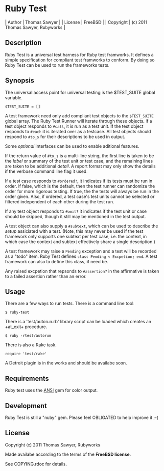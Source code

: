 # Ruby Test

| Author    | Thomas Sawyer |
| License   | FreeBSD |
| Copyright | (c) 2011 Thomas Sawyer, Rubyworks |


## Description

Ruby Test is a universal test harness for Ruby test framworks. It defines
a simple specification for compliant test framworks to conform. By doing
so Ruby Test can be used to run the frameworks tests.

## Synopsis

The universal access point for universal testing is the $TEST_SUITE
global variable.

    $TEST_SUITE = []

A test framework need only add compliant test objects to the `$TEST_SUITE` global
array. The Ruby Test Runner will iterate through these objects. If a test object
responds to `#call`, it is run as a test unit. If the test object responds
to `#each` it is iterated over as a testcase. All test objects should respond
to `#to_s` for their descriptions to be used in output.

Some _optional_ interfaces can be used to enable aditional features.

If the return value of `#to_s` is a multi-line string, the first line is
taken to be the _label_ or summary of the test unit or test case, and the 
remaining lines are taken to be additional _detail_. A report format may
only show the details if the verbose command line flag it used.

If a test case responds to `#ordered?`, it indicates if its tests must be run
in order. If false, which is the default, then the test runner can randomize
the order for more rigorous testing. If true, the the tests will always be 
run in the order given. Also, if ordered, a test case's test units cannot be
selected or filtered independent of each other during the test run.

If any test object responds to `#omit?` it indicates if the test unit or case
should be skipped, though it still may be mentioned in the test output.

A test object can also supply a `#subtext`, which can be used to describe
the _setup_ assiciated with a test. (Note, this may never be used if the test
framework only supports one subtext per test case, i.e. the context, in which 
case the context and subtext effectively share a single description.)

A test framework may raise a `Pending` exception and a test will be recorded
as a "todo" item. Ruby Test defines `class Pending < Excpetion; end`. A test
framework can also to define this class, if need be.

Any raised excpetion that repsonds to `#assertion?` in the affirmative is taken
to a failed assertion rather than an error.


## Usage

There are a few ways to run tests. There is a command line tool:

    $ ruby-test

There is a 'test/autorun.rb' library script can be loaded which creates an +at_exit+
procedure.

    $ ruby -rtest/autorun

There is also a Rake task.

    require 'test/rake'

A Detroit plugin is in the works and should be availabe soon.


## Requirements

Ruby test uses the [ANSI](http://rubyworks.github.com/ansi) gem for color output.


## Development

Ruby Test is still a "nuby" gem. Please feel OBLIGATED to help improve it ;-)


## License

Copyright (c) 2011 Thomas Sawyer, Rubyworks

Made availabe according to the terms of the <b>FreeBSD license</b>.

See COPYING.rdoc for details.
